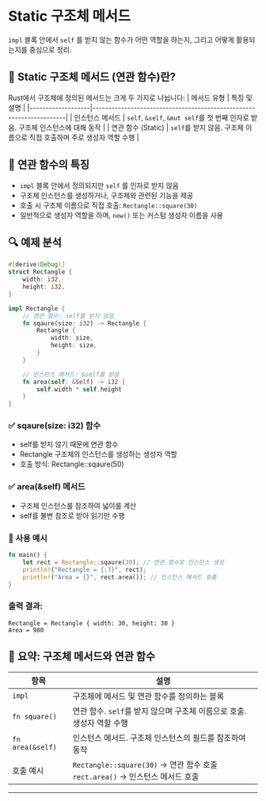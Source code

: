 # Static 구조체 메서드
`impl` 블록 안에서 `self` 를 받지 않는 함수가 어떤 역할을 하는지, 그리고 어떻게 활용되는지를 중심으로 정리.

## 🧱 Static 구조체 메서드 (연관 함수)란?
Rust에서 구조체에 정의된 메서드는 크게 두 가지로 나뉩니다:
| 메서드 유형       | 특징 및 설명                                                       |
|-------------------|---------------------------------------------------------------------|
| 인스턴스 메서드   | `self`, `&self`, `&mut self`를 첫 번째 인자로 받음. 구조체 인스턴스에 대해 동작 |
| 연관 함수 (Static) | `self`를 받지 않음. 구조체 이름으로 직접 호출하며 주로 생성자 역할 수행       |

## 🧠 연관 함수의 특징
- `impl` 블록 안에서 정의되지만 `self` 를 인자로 받지 않음
- 구조체 인스턴스를 생성하거나, 구조체와 관련된 기능을 제공
- 호출 시 구조체 이름으로 직접 호출: `Rectangle::square(30)`
- 일반적으로 생성자 역할을 하며, `new()` 또는 커스텀 생성자 이름을 사용

## 🔍 예제 분석
```rust
#[derive(Debug)]
struct Rectangle {
    width: i32,
    height: i32,
}

impl Rectangle {
    // 연관 함수: self를 받지 않음
    fn sqaure(size: i32) -> Rectangle {
        Rectangle {
            width: size,
            height: size,
        }
    }

    // 인스턴스 메서드: &self를 받음
    fn area(self: &Self) -> i32 {
        self.width * self.height
    }
}
```

### ✅ sqaure(size: i32) 함수
- self를 받지 않기 때문에 연관 함수
- Rectangle 구조체의 인스턴스를 생성하는 생성자 역할
- 호출 방식: Rectangle::sqaure(50)

### ✅ area(&self) 메서드
- 구조체 인스턴스를 참조하여 넓이를 계산
- self를 불변 참조로 받아 읽기만 수행

### 🧪 사용 예시
```rust
fn main() {
    let rect = Rectangle::sqaure(30); // 연관 함수로 인스턴스 생성
    println!("Rectangle = {:?}", rect);
    println!("Area = {}", rect.area()); // 인스턴스 메서드 호출
}
```

### 출력 결과:
```
Rectangle = Rectangle { width: 30, height: 30 }
Area = 900
```

## 📌 요약: 구조체 메서드와 연관 함수
| 항목               | 설명                                                                 |
|--------------------|----------------------------------------------------------------------|
| `impl`             | 구조체에 메서드 및 연관 함수를 정의하는 블록                         |
| `fn square()`      | 연관 함수. `self`를 받지 않으며 구조체 이름으로 호출. 생성자 역할 수행 |
| `fn area(&self)`   | 인스턴스 메서드. 구조체 인스턴스의 필드를 참조하여 동작               |
| 호출 예시          | `Rectangle::square(30)` → 연관 함수 호출<br>`rect.area()` → 인스턴스 메서드 호출 |

---



